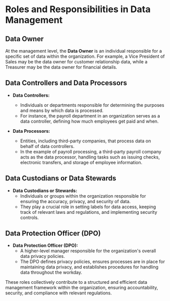 # Roles and Responsibilities in Data Management

## Data Owner

At the management level, the **Data Owner** is an individual responsible for a specific set of data within the organization. For example, a Vice President of Sales may be the data owner for customer relationship data, while a Treasurer may be the data owner for financial details.

## Data Controllers and Data Processors

- **Data Controllers:**
    - Individuals or departments responsible for determining the purposes and means by which data is processed. 
    - For instance, the payroll department in an organization serves as a data controller, defining how much employees get paid and when.

- **Data Processors:**
    - Entities, including third-party companies, that process data on behalf of data controllers. 
    - In the example of payroll processing, a third-party payroll company acts as the data processor, handling tasks such as issuing checks, electronic transfers, and storage of employee information.

## Data Custodians or Data Stewards

- **Data Custodians or Stewards:**
    - Individuals or groups within the organization responsible for ensuring the accuracy, privacy, and security of data. 
    - They play a crucial role in setting labels for data access, keeping track of relevant laws and regulations, and implementing security controls.

## Data Protection Officer (DPO)

- **Data Protection Officer (DPO):**
    - A higher-level manager responsible for the organization's overall data privacy policies. 
    - The DPO defines privacy policies, ensures processes are in place for maintaining data privacy, and establishes procedures for handling data throughout the workday.


These roles collectively contribute to a structured and efficient data management framework within the organization, ensuring accountability, security, and compliance with relevant regulations.



